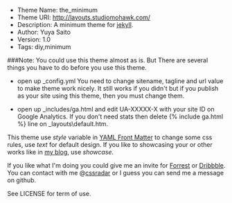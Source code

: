 * Theme Name: the\_minimum
* Theme URI: http://layouts.studiomohawk.com/
* Description: A minimum theme for [jekyll](https://github.com/mojombo/jekyll).
* Author: Yuya Saito
* Version: 1.0
* Tags: diy,minimum

###Note:
You could use this theme almost as is. But There are several things you have to do before you use this theme.
* open up \_config.yml 
  You need to change sitename, tagline and url value to make theme work nicely. It still works if you didn't but if you publish as your site using this theme, then you must change them.

* open up \_includes/ga.html and edit UA-XXXXX-X with your site ID on Google Analytics.
  If you don't need stats then delete {% include ga.html %} line on \_layouts\default.htm.

This theme use *style* variable in [YAML Front Matter](https://github.com/mojombo/jekyll/wiki/yaml-front-matter) to change some css rules, use *text* for default design. If you like to showcasing your or other works like in [my blog](http://layouts.studiomohawk.com/), use *showcase*.

If you like what I'm doing you could give me an invite for [Forrest](http://forrst.com) or [Dribbble](http://dribbble.com).
You can contact with me @[cssradar](http://twitter.com/#!/cssradar) or I guess you can send me a message on github.

See LICENSE for term of use.
